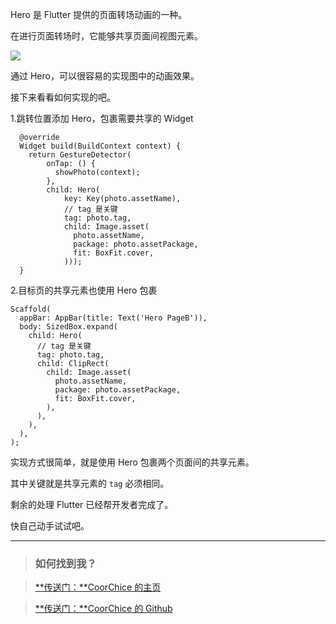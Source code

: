 Hero 是 Flutter 提供的页面转场动画的一种。

在进行页面转场时，它能够共享页面间视图元素。  

![](https://raw.githubusercontent.com/chenBingX/img/master/Flutter/Hero.gif)  

通过 Hero，可以很容易的实现图中的动画效果。

接下来看看如何实现的吧。

1.跳转位置添加 Hero，包裹需要共享的 Widget

```
  @override
  Widget build(BuildContext context) {
    return GestureDetector(
        onTap: () {
          showPhoto(context);
        },
        child: Hero(
            key: Key(photo.assetName),
            // tag 是关键
            tag: photo.tag,
            child: Image.asset(
              photo.assetName,
              package: photo.assetPackage,
              fit: BoxFit.cover,
            )));
  }
```

2.目标页的共享元素也使用 Hero 包裹

```
Scaffold(
  appBar: AppBar(title: Text('Hero PageB')),
  body: SizedBox.expand(
    child: Hero(
      // tag 是关键
      tag: photo.tag,
      child: ClipRect(
        child: Image.asset(
          photo.assetName,
          package: photo.assetPackage,
          fit: BoxFit.cover,
        ),
      ),
    ),
  ),
);
```

实现方式很简单，就是使用 Hero 包裹两个页面间的共享元素。  

其中关键就是共享元素的 `tag` 必须相同。  

剩余的处理 Flutter 已经帮开发者完成了。

快自己动手试试吧。

---

> ### 如何找到我？

> [**传送门：**CoorChice 的主页](https://juejin.im/user/57fc43b67db2a200595ffd94)

> [**传送门：**CoorChice 的 Github](https://github.com/chenBingX)